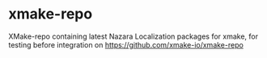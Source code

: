 # xmake-repo
XMake-repo containing latest Nazara Localization packages for xmake, for testing before integration on https://github.com/xmake-io/xmake-repo
